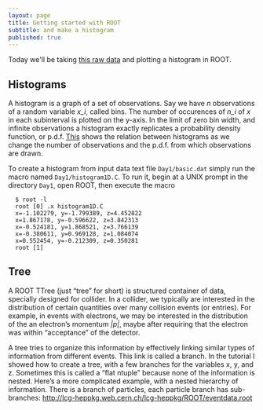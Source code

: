 ```yaml
---
layout: page
title: Getting started with ROOT
subtitle: and make a histogram
published: true
---
```


Today we'll be taking [this raw data](https://github.com/cmscaltech/SummerTutorials/blob/master/Day1/basic.dat) and plotting a histogram in ROOT. 

## Histograms 

A histogram is a graph of a set of observations. Say we have *n* observations of a random variable *x\_i*, called bins. The number of
occurences of *n\_i* of *x* in each subinterval is plotted on the y-axis. In the limit of zero bin width, and
infinite observations a histogram exactly replicates a probability density function, or p.d.f. [This](https://github.com/cmscaltech/SummerTutorials/blob/master/Day1/figure_histograms.pdf)
shows the relation between histograms as we change the number of observations and the p.d.f. from which observations are drawn.

To create a histogram from input data text file `Day1/basic.dat` simply run the macro
named `Day1/histogram1D.C`. To run it, begin at a UNIX prompt in the directory `Day1`, open
ROOT, then execute the macro

      $ root -l
      root [0] .x histogram1D.C
      x=-1.102279, y=-1.799389, z=4.452822
      x=1.867178, y=-0.596622, z=3.842313
      x=-0.524181, y=1.868521, z=3.766139
      x=-0.380611, y=0.969128, z=1.084074
      x=0.552454, y=-0.212309, z=0.350281
      root [1]


## Tree

A ROOT TTree (just “tree” for short) is structured container of data, specially designed for collider.
In a collider, we typically are interested in the distribution of certain quantities over many collision
events (or entries). For example, in events with electrons, we may be interested in the distribution
of the an electron’s momentum *|p|*, maybe after requiring that the electron was within “acceptance”
of the detector.

A tree tries to organize this information by effectively linking similar types of information
from different events. This link is called a branch. In the tutorial I showed how to create a tree,
with a few branches for the variables x, y, and z. Sometimes this is called a “flat ntuple” because
none of the information is nested. Here’s a more complicated example, with a nested hierarchy of
information. There is a branch of particles, each particle branch has sub-branches:
<http://lcg-heppkg.web.cern.ch/lcg-heppkg/ROOT/eventdata.root>
